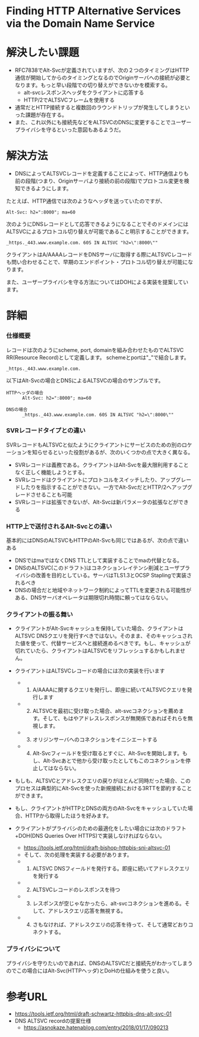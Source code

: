 # Finding HTTP Alternative Services via the Domain Name Service

# 解決したい課題
- RFC7838でAlt-Svcが定義されていますが、次の２つのタイミングはHTTP通信が開始してからのタイミングとなるのでOriginサーバへの接続が必要となります。もっと早い段階での切り替えができないかを模索する。
  - alt-svcレスポンスヘッダをクライアントに応答する
  - HTTP/2でALTSVCフレームを使用する
- 通常だとHTTP接続すると複数回のラウンドトリップが発生してしまうといった課題が存在する。
- また、これ以外にも接続先などをALTSVCのDNSに変更することでユーザープライバシを守るといった意図もあるようだ。


# 解決方法
- DNSによってALTSVCレコードを定義することによって、HTTP通信よりも前の段階(つまり、Originサーバより接続の前の段階)でプロトコル変更を検知できるようにします。

たとえば、HTTP通信では次のようなヘッダを送っていたのですが、
```
Alt-Svc: h2=":8000"; ma=60
```

次のようにDNSレコードとして応答できるようになることでそのドメインにはALTSVCによるプロトコル切り替えが可能であること明示することができます。
```
_https._443.www.example.com. 60S IN ALTSVC "h2=\":8000\""
```

クライアントはA/AAAAレコードをDNSサーバに取得する際にALTSVCレコードも問い合わせることで、早期のエンドポイント・プロトコル切り替えが可能になります。


また、ユーザープライバシを守る方法についてはDOHによる実装を提案しています。

# 詳細

### 仕様概要
レコードは次のようにscheme, port, domainを組み合わせたものでALTSVC RR(Resource Record)として定義します。 schemeとportは"_"で結合します。
```
_https._443.www.example.com.
```

以下はAlt-Svcの場合とDNSによるALTSVCの場合のサンプルです。
```
HTTPヘッダの場合
      Alt-Svc: h2=":8000"; ma=60

DNSの場合
      _https._443.www.example.com. 60S IN ALTSVC "h2=\":8000\"" 
```

### SVRレコードタイプとの違い
SVRレコードもALTSVCと似たようにクライアントにサービスのための別のロケーションを知らせるといった役割があるが、次のいくつかの点で大きく異なる。
- SVRレコードは義務である。クライアントはAlt-Svcを最大限利用することなく正しく機能しようとする。
- SVRレコードはクライアントにプロトコルをスイッチしたり、アップグレードしたりを指示することができない。一方でAlt-SvcだとHTTP/2へアップグレードさせることも可能
- SVRレコードは拡張できないが、Alt-Svcは新パラメータの拡張などができる


### HTTP上で送付されるAlt-Svcとの違い
基本的にはDNSのALTSVCもHTTPのAlt-Svcも同じではあるが、次の点で違いある
- DNSではmaではなくDNS TTLとして実装することでmaの代替となる。
- DNSのALTSVC(このドラフト)はコネクションレイテンシ削減とユーザプライバシの改善を目的としている。サーバはTLS1.3とOCSP Staplingで実装されるべき
- DNSの場合だと地域やネットワーク制約によってTTLを変更される可能性がある、DNSサーバオペレータは期限切れ時間に頼ってはならない。

### クライアントの振る舞い
- クライアントがAlt-Svcキャッシュを保持していた場合、クライアントはALTSVC DNSクエリを発行すべきではない。そのまま、そのキャッシュされた値を使って、代替サービスへと接続進めるべきです。もし、キャッシュが切れていたら、クライアントはALTSVCをリフレッシュするかもしれません。

- クライアントはALTSVCレコードの場合には次の実装を行います
  - 1. A/AAAAに関するクエリを発行し、即座に続いてALTSVCクエリを発行します
  - 2. ALTSVCを最初に受け取った場合、alt-svcコネクションを薦めます。そして、もはやアドレスレスポンスが無関係であればそれらを無視します。
  - 3. オリジンサーバへのコネクションをイニシエートする
  - 4. Alt-Svcフィールドを受け取るとすぐに、Alt-Svcを開始します。もし、Alt-Svcあとで他から受け取ったとしてもこのコネクションを停止してはならない。
- もしも、ALTSVCとアドレスクエリの戻りがほとんど同時だった場合、このプロセスは典型的にAlt-Svcを使った新規接続における3RTTを節約することができます。
- もし、クライアントがHTTPとDNSの両方のAlt-Svcをキャッシュしていた場合、HTTPから取得したほうを好みます。
- クライアントがプライバシのための最適化をしたい場合には次のドラフト+DOH(DNS Queries Over HTTPS)で実装しなければならない。
  - https://tools.ietf.org/html/draft-bishop-httpbis-sni-altsvc-01
  - そして、次の処理を実装する必要があります。
  - 1. ALTSVC DNSフィールドを発行する。即座に続いてアドレスクエリを発行する
  - 2. ALTSVCレコードのレスポンスを待つ
  - 3. レスポンスが空じゃなかったら、alt-svcコネクションを進める。そして、アドレスクエリ応答を無視する。
  - 4. さもなければ、アドレスクエリの応答を待って、そして通常どおりコネクトする。

### プライバシについて
プライバシを守りたいのであれば、DNSのALTSVCだと接続先がわかってしまうのでこの場合にはAlt-Svc(HTTPヘッダ)とDoHの仕組みを使うと良い。


# 参考URL
- https://tools.ietf.org/html/draft-schwartz-httpbis-dns-alt-svc-01
- DNS ALTSVC recordの提案仕様
  - https://asnokaze.hatenablog.com/entry/2018/01/17/090213
